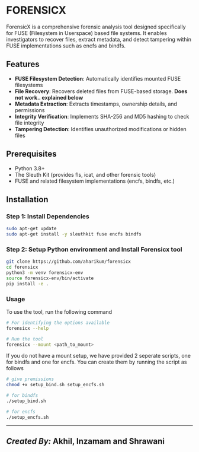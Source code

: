 # FORENSICX


ForensicX is a comprehensive forensic analysis tool designed specifically for FUSE (Filesystem in Userspace) based file systems. It enables investigators to recover files, extract metadata, and detect tampering within FUSE implementations such as encfs and bindfs.

## Features 
- **FUSE Filesystem Detection**: Automatically identifies mounted FUSE filesystems
- **File Recovery**: Recovers deleted files from FUSE-based storage. **Does not work.. explained below**
- **Metadata Extraction**: Extracts timestamps, ownership details, and permissions
- **Integrity Verification**: Implements SHA-256 and MD5 hashing to check file integrity
- **Tampering Detection**: Identifies unauthorized modifications or hidden files

## Prerequisites

- Python 3.8+
- The Sleuth Kit (provides fls, icat, and other forensic tools)
- FUSE and related filesystem implementations (encfs, bindfs, etc.)

## Installation

### Step 1: Install Dependencies

```bash
sudo apt-get update
sudo apt-get install -y sleuthkit fuse encfs bindfs
```

### Step 2: Setup Python environment and Install Forensicx tool

```bash
git clone https://github.com/aharikum/forensicx 
cd forensicx
python3 -m venv forensicx-env
source forensicx-env/bin/activate
pip install -e .
```

### Usage
To use the tool, run the following command
```bash
# For identifying the options available
forensicx --help

# Run the tool 
forensicx --mount <path_to_mount>
```
If you do not have a mount setup, we have provided 2 seperate scripts, one for bindfs and one for encfs.
You can create them by running the script as follows

```bash
# give premissions
chmod +x setup_bind.sh setup_encfs.sh

# for bindfs
./setup_bind.sh

# for encfs
./setup_encfs.sh

```

---
***Created By:***  Akhil, Inzamam and Shrawani
---